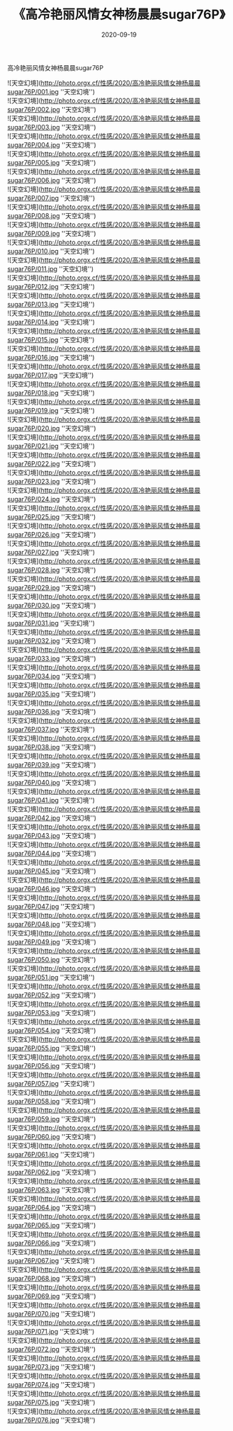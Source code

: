 ﻿---
layout: post
title:  《高冷艳丽风情女神杨晨晨sugar76P》
date:   2020-09-19
image: http://photo.orgx.cf/性感/2020/高冷艳丽风情女神杨晨晨sugar76P/000.jpg
categories: [美女, 性感, 泳衣]
---

高冷艳丽风情女神杨晨晨sugar76P



![天空幻境](http://photo.orgx.cf/性感/2020/高冷艳丽风情女神杨晨晨sugar76P/001.jpg ''天空幻境'') <br>
![天空幻境](http://photo.orgx.cf/性感/2020/高冷艳丽风情女神杨晨晨sugar76P/002.jpg ''天空幻境'') <br>
![天空幻境](http://photo.orgx.cf/性感/2020/高冷艳丽风情女神杨晨晨sugar76P/003.jpg ''天空幻境'') <br>
![天空幻境](http://photo.orgx.cf/性感/2020/高冷艳丽风情女神杨晨晨sugar76P/004.jpg ''天空幻境'') <br>
![天空幻境](http://photo.orgx.cf/性感/2020/高冷艳丽风情女神杨晨晨sugar76P/005.jpg ''天空幻境'') <br>
![天空幻境](http://photo.orgx.cf/性感/2020/高冷艳丽风情女神杨晨晨sugar76P/006.jpg ''天空幻境'') <br>
![天空幻境](http://photo.orgx.cf/性感/2020/高冷艳丽风情女神杨晨晨sugar76P/007.jpg ''天空幻境'') <br>
![天空幻境](http://photo.orgx.cf/性感/2020/高冷艳丽风情女神杨晨晨sugar76P/008.jpg ''天空幻境'') <br>
![天空幻境](http://photo.orgx.cf/性感/2020/高冷艳丽风情女神杨晨晨sugar76P/009.jpg ''天空幻境'') <br>
![天空幻境](http://photo.orgx.cf/性感/2020/高冷艳丽风情女神杨晨晨sugar76P/010.jpg ''天空幻境'') <br>
![天空幻境](http://photo.orgx.cf/性感/2020/高冷艳丽风情女神杨晨晨sugar76P/011.jpg ''天空幻境'') <br>
![天空幻境](http://photo.orgx.cf/性感/2020/高冷艳丽风情女神杨晨晨sugar76P/012.jpg ''天空幻境'') <br>
![天空幻境](http://photo.orgx.cf/性感/2020/高冷艳丽风情女神杨晨晨sugar76P/013.jpg ''天空幻境'') <br>
![天空幻境](http://photo.orgx.cf/性感/2020/高冷艳丽风情女神杨晨晨sugar76P/014.jpg ''天空幻境'') <br>
![天空幻境](http://photo.orgx.cf/性感/2020/高冷艳丽风情女神杨晨晨sugar76P/015.jpg ''天空幻境'') <br>
![天空幻境](http://photo.orgx.cf/性感/2020/高冷艳丽风情女神杨晨晨sugar76P/016.jpg ''天空幻境'') <br>
![天空幻境](http://photo.orgx.cf/性感/2020/高冷艳丽风情女神杨晨晨sugar76P/017.jpg ''天空幻境'') <br>
![天空幻境](http://photo.orgx.cf/性感/2020/高冷艳丽风情女神杨晨晨sugar76P/018.jpg ''天空幻境'') <br>
![天空幻境](http://photo.orgx.cf/性感/2020/高冷艳丽风情女神杨晨晨sugar76P/019.jpg ''天空幻境'') <br>
![天空幻境](http://photo.orgx.cf/性感/2020/高冷艳丽风情女神杨晨晨sugar76P/020.jpg ''天空幻境'') <br>
![天空幻境](http://photo.orgx.cf/性感/2020/高冷艳丽风情女神杨晨晨sugar76P/021.jpg ''天空幻境'') <br>
![天空幻境](http://photo.orgx.cf/性感/2020/高冷艳丽风情女神杨晨晨sugar76P/022.jpg ''天空幻境'') <br>
![天空幻境](http://photo.orgx.cf/性感/2020/高冷艳丽风情女神杨晨晨sugar76P/023.jpg ''天空幻境'') <br>
![天空幻境](http://photo.orgx.cf/性感/2020/高冷艳丽风情女神杨晨晨sugar76P/024.jpg ''天空幻境'') <br>
![天空幻境](http://photo.orgx.cf/性感/2020/高冷艳丽风情女神杨晨晨sugar76P/025.jpg ''天空幻境'') <br>
![天空幻境](http://photo.orgx.cf/性感/2020/高冷艳丽风情女神杨晨晨sugar76P/026.jpg ''天空幻境'') <br>
![天空幻境](http://photo.orgx.cf/性感/2020/高冷艳丽风情女神杨晨晨sugar76P/027.jpg ''天空幻境'') <br>
![天空幻境](http://photo.orgx.cf/性感/2020/高冷艳丽风情女神杨晨晨sugar76P/028.jpg ''天空幻境'') <br>
![天空幻境](http://photo.orgx.cf/性感/2020/高冷艳丽风情女神杨晨晨sugar76P/029.jpg ''天空幻境'') <br>
![天空幻境](http://photo.orgx.cf/性感/2020/高冷艳丽风情女神杨晨晨sugar76P/030.jpg ''天空幻境'') <br>
![天空幻境](http://photo.orgx.cf/性感/2020/高冷艳丽风情女神杨晨晨sugar76P/031.jpg ''天空幻境'') <br>
![天空幻境](http://photo.orgx.cf/性感/2020/高冷艳丽风情女神杨晨晨sugar76P/032.jpg ''天空幻境'') <br>
![天空幻境](http://photo.orgx.cf/性感/2020/高冷艳丽风情女神杨晨晨sugar76P/033.jpg ''天空幻境'') <br>
![天空幻境](http://photo.orgx.cf/性感/2020/高冷艳丽风情女神杨晨晨sugar76P/034.jpg ''天空幻境'') <br>
![天空幻境](http://photo.orgx.cf/性感/2020/高冷艳丽风情女神杨晨晨sugar76P/035.jpg ''天空幻境'') <br>
![天空幻境](http://photo.orgx.cf/性感/2020/高冷艳丽风情女神杨晨晨sugar76P/036.jpg ''天空幻境'') <br>
![天空幻境](http://photo.orgx.cf/性感/2020/高冷艳丽风情女神杨晨晨sugar76P/037.jpg ''天空幻境'') <br>
![天空幻境](http://photo.orgx.cf/性感/2020/高冷艳丽风情女神杨晨晨sugar76P/038.jpg ''天空幻境'') <br>
![天空幻境](http://photo.orgx.cf/性感/2020/高冷艳丽风情女神杨晨晨sugar76P/039.jpg ''天空幻境'') <br>
![天空幻境](http://photo.orgx.cf/性感/2020/高冷艳丽风情女神杨晨晨sugar76P/040.jpg ''天空幻境'') <br>
![天空幻境](http://photo.orgx.cf/性感/2020/高冷艳丽风情女神杨晨晨sugar76P/041.jpg ''天空幻境'') <br>
![天空幻境](http://photo.orgx.cf/性感/2020/高冷艳丽风情女神杨晨晨sugar76P/042.jpg ''天空幻境'') <br>
![天空幻境](http://photo.orgx.cf/性感/2020/高冷艳丽风情女神杨晨晨sugar76P/043.jpg ''天空幻境'') <br>
![天空幻境](http://photo.orgx.cf/性感/2020/高冷艳丽风情女神杨晨晨sugar76P/044.jpg ''天空幻境'') <br>
![天空幻境](http://photo.orgx.cf/性感/2020/高冷艳丽风情女神杨晨晨sugar76P/045.jpg ''天空幻境'') <br>
![天空幻境](http://photo.orgx.cf/性感/2020/高冷艳丽风情女神杨晨晨sugar76P/046.jpg ''天空幻境'') <br>
![天空幻境](http://photo.orgx.cf/性感/2020/高冷艳丽风情女神杨晨晨sugar76P/047.jpg ''天空幻境'') <br>
![天空幻境](http://photo.orgx.cf/性感/2020/高冷艳丽风情女神杨晨晨sugar76P/048.jpg ''天空幻境'') <br>
![天空幻境](http://photo.orgx.cf/性感/2020/高冷艳丽风情女神杨晨晨sugar76P/049.jpg ''天空幻境'') <br>
![天空幻境](http://photo.orgx.cf/性感/2020/高冷艳丽风情女神杨晨晨sugar76P/050.jpg ''天空幻境'') <br>
![天空幻境](http://photo.orgx.cf/性感/2020/高冷艳丽风情女神杨晨晨sugar76P/051.jpg ''天空幻境'') <br>
![天空幻境](http://photo.orgx.cf/性感/2020/高冷艳丽风情女神杨晨晨sugar76P/052.jpg ''天空幻境'') <br>
![天空幻境](http://photo.orgx.cf/性感/2020/高冷艳丽风情女神杨晨晨sugar76P/053.jpg ''天空幻境'') <br>
![天空幻境](http://photo.orgx.cf/性感/2020/高冷艳丽风情女神杨晨晨sugar76P/054.jpg ''天空幻境'') <br>
![天空幻境](http://photo.orgx.cf/性感/2020/高冷艳丽风情女神杨晨晨sugar76P/055.jpg ''天空幻境'') <br>
![天空幻境](http://photo.orgx.cf/性感/2020/高冷艳丽风情女神杨晨晨sugar76P/056.jpg ''天空幻境'') <br>
![天空幻境](http://photo.orgx.cf/性感/2020/高冷艳丽风情女神杨晨晨sugar76P/057.jpg ''天空幻境'') <br>
![天空幻境](http://photo.orgx.cf/性感/2020/高冷艳丽风情女神杨晨晨sugar76P/058.jpg ''天空幻境'') <br>
![天空幻境](http://photo.orgx.cf/性感/2020/高冷艳丽风情女神杨晨晨sugar76P/059.jpg ''天空幻境'') <br>
![天空幻境](http://photo.orgx.cf/性感/2020/高冷艳丽风情女神杨晨晨sugar76P/060.jpg ''天空幻境'') <br>
![天空幻境](http://photo.orgx.cf/性感/2020/高冷艳丽风情女神杨晨晨sugar76P/061.jpg ''天空幻境'') <br>
![天空幻境](http://photo.orgx.cf/性感/2020/高冷艳丽风情女神杨晨晨sugar76P/062.jpg ''天空幻境'') <br>
![天空幻境](http://photo.orgx.cf/性感/2020/高冷艳丽风情女神杨晨晨sugar76P/063.jpg ''天空幻境'') <br>
![天空幻境](http://photo.orgx.cf/性感/2020/高冷艳丽风情女神杨晨晨sugar76P/064.jpg ''天空幻境'') <br>
![天空幻境](http://photo.orgx.cf/性感/2020/高冷艳丽风情女神杨晨晨sugar76P/065.jpg ''天空幻境'') <br>
![天空幻境](http://photo.orgx.cf/性感/2020/高冷艳丽风情女神杨晨晨sugar76P/066.jpg ''天空幻境'') <br>
![天空幻境](http://photo.orgx.cf/性感/2020/高冷艳丽风情女神杨晨晨sugar76P/067.jpg ''天空幻境'') <br>
![天空幻境](http://photo.orgx.cf/性感/2020/高冷艳丽风情女神杨晨晨sugar76P/068.jpg ''天空幻境'') <br>
![天空幻境](http://photo.orgx.cf/性感/2020/高冷艳丽风情女神杨晨晨sugar76P/069.jpg ''天空幻境'') <br>
![天空幻境](http://photo.orgx.cf/性感/2020/高冷艳丽风情女神杨晨晨sugar76P/070.jpg ''天空幻境'') <br>
![天空幻境](http://photo.orgx.cf/性感/2020/高冷艳丽风情女神杨晨晨sugar76P/071.jpg ''天空幻境'') <br>
![天空幻境](http://photo.orgx.cf/性感/2020/高冷艳丽风情女神杨晨晨sugar76P/072.jpg ''天空幻境'') <br>
![天空幻境](http://photo.orgx.cf/性感/2020/高冷艳丽风情女神杨晨晨sugar76P/073.jpg ''天空幻境'') <br>
![天空幻境](http://photo.orgx.cf/性感/2020/高冷艳丽风情女神杨晨晨sugar76P/074.jpg ''天空幻境'') <br>
![天空幻境](http://photo.orgx.cf/性感/2020/高冷艳丽风情女神杨晨晨sugar76P/075.jpg ''天空幻境'') <br>
![天空幻境](http://photo.orgx.cf/性感/2020/高冷艳丽风情女神杨晨晨sugar76P/076.jpg ''天空幻境'') <br>